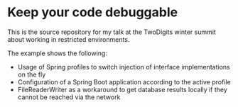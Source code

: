 # Keep your code debuggable
This is the source repository for my talk at the TwoDigits winter summit about working in restricted environments.

The example shows the following:
- Usage of Spring profiles to switch injection of interface implementations on the fly
- Configuration of a Spring Boot application according to the active profile
- FileReaderWriter as a workaround to get database results locally if they cannot be reached via the network